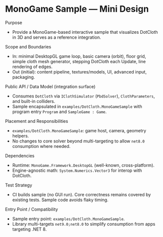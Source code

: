 MonoGame Sample — Mini Design
=============================

Purpose
- Provide a MonoGame-based interactive sample that visualizes DotCloth in 3D and serves as a reference integration.

Scope and Boundaries
- In: minimal DesktopGL game loop, basic camera (orbit), floor grid, simple cloth mesh generator, stepping DotCloth each Update, line rendering of edges.
- Out (initial): content pipeline, textures/models, UI, advanced input, packaging.

Public API / Data Model (integration surface)
- Consumes `DotCloth` via `IClothSimulator` (`PbdSolver`), `ClothParameters`, and built-in colliders.
- Sample encapsulated in `examples/DotCloth.MonoGameSample` with program entry `Program` and `SampleGame : Game`.

Placement and Responsibilities
- `examples/DotCloth.MonoGameSample`: game host, camera, geometry helpers.
- No changes to core solver beyond multi-targeting to allow `net8.0` consumption where needed.

Dependencies
- Runtime: `MonoGame.Framework.DesktopGL` (well-known, cross-platform).
- Engine-agnostic math: `System.Numerics.Vector3` for interop with DotCloth.

Test Strategy
- CI builds sample (no GUI run). Core correctness remains covered by existing tests. Sample code avoids flaky timing.

Entry Point / Compatibility
- Sample entry point: `examples/DotCloth.MonoGameSample`.
- Library multi-targets `net9.0;net8.0` to simplify consumption from apps targeting .NET 8.
